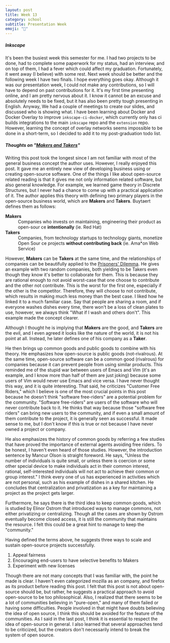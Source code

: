 ```yaml
---
layout: post
title: Week 13
category: school
subtitle: Presentation Week
emoji: "🏫"
---
```


##### Inkscape
It's been the busiest week this semester for me. I had two projects to be done,
had to complete some paperwork for my status, had an interview, and on top of
them, I had a fever which could affect my graduation. Fortunately, it went away
(I believe) with some rest. Next week should be better and the following week I
have two finals. I hope everything goes okay. Although it was our presentation
week, I could not make any contributions, so I will have to depend on past
contributions for it. It's my first time presenting online, and I am pretty
nervous about it. I know it cannot be an excuse and absolutely needs to be
fixed, but it has also been pretty tough presenting in English. Anyway, We had a
couple of meetings to create our slides, and discussed who is showing what. I
have been learning about Docker and Docker Overlay to improve
`inkscape-ci-docker`, which currently only has ci builds integrations to the
main `inkscape` repo and the `extension` repo. However, learning the concept of
overlay networks seems impossible to be done in a short-term, so I decided to
add it to my post-graduation todo list.


##### Thoughts on "[Makers and Takers]"
Writing this post took the longest since I am not familiar with most of the
general business concept the author uses. However, I really enjoyed this post.
It gave me an entirely new view of developing business using or creating
open-source software. One of the things I like about open-source related reading
is that it gives me not only information related software, but also general
knowledge. For example, we learned game theory in Discrete Structures, but I
never had a chance to come up with a practical application of it. The author
applies this theory with defining two primary players in the open-source
business world, which are **Makers** and **Takers**. Buytaert defines them as
follows:
<dl> 
<dt><strong>Makers</strong></dt> 
<dd>Companies who invests on maintaining, engineering their product as open-sour
ce <b>intentionally</b> (ie. Red Hat)</dd> 
<dt><strong>Takers</strong></dt>
<dd>Companies, from technology startups to technology giants, monetize Open Sour
ce projects <b>without contributing back</b> (ie. Ama*on Web Service)</dd> 
</dl> 

However, **Makers** can be **Takers** at the same time, and the relationships of
companies can be beautifully applied to the [Prisoners' Dilemma]. He gives an
example with two random companies, both yielding to be Takers even though they
know it's better to collaborate for them. This is because they are rational
enough to not avoid worst-case that one choose to contribute and the other not
contribute. This is the worst for the first one, especially if the other is the
competitor. Therefore, they will choose to not contribute, which results in
making much less money than the best case. I liked how he linked it to a much
familiar case. Say that people are sharing a room, and if everyone washes dishes
every time, there won't be a loss of clean plates to use, however, we always
think "What if I wash and others don't". This example made the concept clearer.

Although I thought he is implying that **Makers** are the good, and **Takers**
are the evil, and I even agreed it looks like the nature of the world, it is not
his point at all. Instead, he later defines one of his company as a **Taker**.

He then brings up common goods and public goods to combine with his theory. He
emphasizes how open-source is public goods (not-rivalrous). At the same time,
open-source software can be a common good (rivalrous) for companies because it
can prevent people from using similar products. This reminded me of the stupid
war between users of Emacs and Vim (it's an example, and I know more than half
of them are just joking) because some users of Vim would never use Emacs and
vice versa. I have never thought this way, and it is quite interesting. That
said, he criticizes "Customer Free Riders," which I believe is one of the most
crucial points in this post because he doesn't think "software free-riders" are
a potential problem for the community. "Software free-riders" are users of the
software who will never contribute back to it. He thinks that way because those
"software free riders" can bring new users to the community, and if even a small
amount of them contribute to the project, it is generally seen as successful. It
made sense to me, but I don't know if this is true or not because I have never
owned a project or company.  

He also emphasizes the history of common goods by
referring a few studies that have proved the importance of external agents
avoiding free riders. To be honest, I haven't even heard of those studies.
However, the introduction sentence by Mancur Olson is straight foreword. He
says, "Unless the number of individuals is quite small, or unless there is
coercion or some other special device to make individuals act in their common
interest, rational, self-interested individuals will not act to achieve their
common or group interest." I think every one of us has experienced in activities
which are not personal, such as his example of dishes in a shared kitchen. He
concludes that centralization and privatization as a key for maintaining a
project as the project gets larger.

Furthermore, he says there is the third idea to keep common goods, which is
studied by Elinor Ostrom that introduced ways to manage commons, not either
privatizing or centralizing. Though all the cases are shown by Ostrom eventually
become closed access, it is still the community that maintains the resource. I
felt this could be a great hint to manage to keep the "community."

Having defined the terms above, he suggests three ways to scale and sustain
open-source projects successfully.

1. Appeal fairness 
1. Encouraging end-users to have selective benefits to Makers 
1. Experiment with new licenses

Though there are not many concepts that I was familiar with, the point he made 
is clear. I haven't even categorized mozilla as an company, and firefox as its 
product before reading this post. I felt that this post is not about open-source 
should be, but rather, he suggests a practical approach to avoid open-source to 
be too philosophical. Also, I realized that there seems to be a lot of 
communities believing in "pure-open," and many of them failed or having some 
difficulties. People involved in that might have doubts believing the idea of 
open source, I think this should be avoided for the feature of the communities. 
As I said in the last post, I think it is essential to respect the idea of 
open-source in general. I also learned that several approaches tend to be 
criticized, but the creators don't necessarily intend to break the system of 
open source. 

[Makers and Takers]: https://dri.es/balancing-makers-and-takers-to-scale-and-sustain-open-source
[Prisoners' Dilemma]: https://en.wikipedia.org/wiki/Prisoner%27s_dilemma
